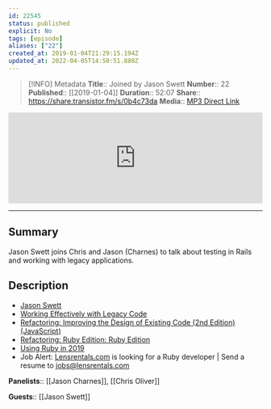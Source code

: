 ```yaml
---
id: 22545
status: published
explicit: No
tags: [episode]
aliases: ["22"]
created_at: 2019-01-04T21:29:15.194Z
updated_at: 2022-04-05T14:50:51.880Z
---
```


> [!INFO] Metadata
> **Title**:: Joined by Jason Swett
> **Number**:: 22
> **Published**:: [[2019-01-04]]
> **Duration**:: 52:07
> **Share**:: <https://share.transistor.fm/s/0b4c73da>
> **Media**:: [MP3 Direct Link](https://dts.podtrac.com/redirect.mp3/media.transistor.fm/0b4c73da/0b4c73da.mp3)

<iframe width="100%" height="180" frameborder="no" scrolling="no" seamless src="https://share.transistor.fm/e/0b4c73da/dark"></iframe>

---

## Summary

Jason Swett joins Chris and Jason (Charnes) to talk about testing in Rails and working with legacy applications.

## Description

- [Jason Swett](https://www.codewithjason.com)
- [Working Effectively with Legacy Code](https://www.amazon.com/Working-Effectively-Legacy-Michael-Feathers/dp/0131177052)
- [Refactoring: Improving the Design of Existing Code (2nd Edition) (JavaScript)](https://www.amazon.com/gp/product/0134757599?ie=UTF8&tag=martinfowlerc-20&linkCode=as2&camp=1789&creative=9325&creativeASIN=0134757599)
- [Refactoring: Ruby Edition: Ruby Edition](https://www.amazon.com/Refactoring-Ruby-Addison-Wesley-Professional/dp/0321984137)
- [Using Ruby in 2019](https://jasoncharnes.com/using-ruby-in-2019/)
- Job Alert: [Lensrentals.com](https://lensrentals.com) is looking for a Ruby developer | Send a resume to jobs@lensrentals.com

**Panelists**:: [[Jason Charnes]], [[Chris Oliver]]

**Guests**:: [[Jason Swett]]
